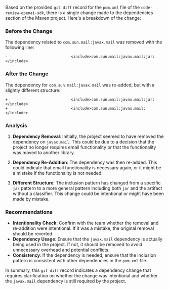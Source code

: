 Based on the provided `git diff` record for the `pom.xml` file of the `code-review-openai-sdk`, there is a single change made to the dependencies section of the Maven project. Here's a breakdown of the change:

### Before the Change
The dependency related to `com.sun.mail:javax.mail` was removed with the following line:
```
-                            <include>com.sun.mail:javax.mail:jar:</include>
```

### After the Change
The dependency for `com.sun.mail:javax.mail` was re-added, but with a slightly different structure:
```
+                            <include>com.sun.mail:javax.mail:jar:</include>
+                            <include>com.sun.mail:javax.mail:</include>
```

### Analysis
1. **Dependency Removal**: Initially, the project seemed to have removed the dependency on `javax.mail`. This could be due to a decision that the project no longer requires email functionality or that the functionality was moved to another library.

2. **Dependency Re-Addition**: The dependency was then re-added. This could indicate that email functionality is necessary again, or it might be a mistake if the functionality is not needed.

3. **Different Structure**: The inclusion pattern has changed from a specific `jar` pattern to a more general pattern including both `jar` and the artifact without a classifier. This change could be intentional or might have been made by mistake.

### Recommendations
- **Intentionality Check**: Confirm with the team whether the removal and re-addition were intentional. If it was a mistake, the original removal should be reverted.
- **Dependency Usage**: Ensure that the `javax.mail` dependency is actually being used in the project. If not, it should be removed to avoid unnecessary overhead and potential conflicts.
- **Consistency**: If the dependency is needed, ensure that the inclusion pattern is consistent with other dependencies in the `pom.xml` file.

In summary, this `git diff` record indicates a dependency change that requires clarification on whether the change was intentional and whether the `javax.mail` dependency is still required by the project.
